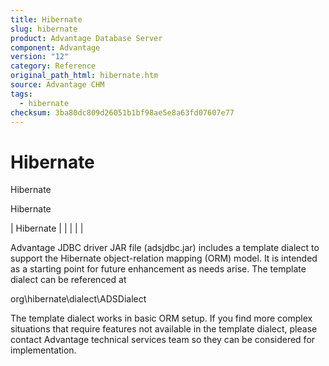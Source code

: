 ```yaml
---
title: Hibernate
slug: hibernate
product: Advantage Database Server
component: Advantage
version: "12"
category: Reference
original_path_html: hibernate.htm
source: Advantage CHM
tags:
  - hibernate
checksum: 3ba80dc809d26051b1bf98ae5e8a63fd07607e77
---
```


# Hibernate

Hibernate

Hibernate

| Hibernate |  |  |  |  |

Advantage JDBC driver JAR file (adsjdbc.jar) includes a template dialect to support the Hibernate object-relation mapping (ORM) model. It is intended as a starting point for future enhancement as needs arise. The template dialect can be referenced at

org\hibernate\dialect\ADSDialect

The template dialect works in basic ORM setup. If you find more complex situations that require features not available in the template dialect, please contact Advantage technical services team so they can be considered for implementation.
